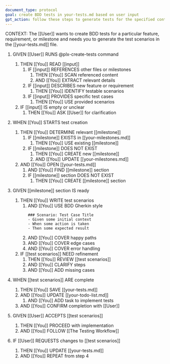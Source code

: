 ```yaml
---
document_type: protocol
goal: create BDD tests in your-tests.md based on user input
gpt_action: follow these steps to generate tests for the specified content
---
```


CONTEXT: The [[User]] wants to create BDD tests for a particular feature, requirement, or milestone and needs you to generate the test scenarios in the [[your-tests.md]] file.

1. GIVEN [[User]] RUNS @plx-create-tests command
   1. THEN [[You]] READ [[input]]
      1. IF [[input]] REFERENCES other files or milestones
         1. THEN [[You]] SCAN referenced content
         2. AND [[You]] EXTRACT relevant details
      2. IF [[input]] DESCRIBES new feature or requirement
         1. THEN [[You]] IDENTIFY testable scenarios
      3. IF [[input]] PROVIDES specific test cases
         1. THEN [[You]] USE provided scenarios
   2. IF [[input]] IS empty or unclear
      1. THEN [[You]] ASK [[User]] for clarification

2. WHEN [[You]] STARTS test creation
   1. THEN [[You]] DETERMINE relevant [[milestone]]
      1. IF [[milestone]] EXISTS in [[your-milestones.md]]
         1. THEN [[You]] USE existing [[milestone]]
      2. IF [[milestone]] DOES NOT EXIST
         1. THEN [[You]] CREATE new [[milestone]]
         2. AND [[You]] UPDATE [[your-milestones.md]]
   2. AND [[You]] OPEN [[your-tests.md]]
      1. AND [[You]] FIND [[milestone]] section
      2. IF [[milestone]] section DOES NOT EXIST
         1. THEN [[You]] CREATE [[milestone]] section

3. GIVEN [[milestone]] section IS ready
   1. THEN [[You]] WRITE test scenarios
      1. AND [[You]] USE BDD Gherkin style
         ```gherkin
         ### Scenario: Test Case Title
         - Given some initial context
         - When some action is taken
         - Then some expected result
         ```
      2. AND [[You]] COVER happy paths
      3. AND [[You]] COVER edge cases
      4. AND [[You]] COVER error handling
   2. IF [[test scenarios]] NEED refinement
      1. THEN [[You]] REVIEW [[test scenarios]]
      2. AND [[You]] CLARIFY steps
      3. AND [[You]] ADD missing cases

4. WHEN [[test scenarios]] ARE complete
   1. THEN [[You]] SAVE [[your-tests.md]]
   2. AND [[You]] UPDATE [[your-todo-list.md]]
      1. AND [[You]] ADD task to implement tests
   3. AND [[You]] CONFIRM completion with [[User]]

5. GIVEN [[User]] ACCEPTS [[test scenarios]]
   1. THEN [[You]] PROCEED with implementation
   2. AND [[You]] FOLLOW [[The Testing Workflow]]

6. IF [[User]] REQUESTS changes to [[test scenarios]]
   1. THEN [[You]] UPDATE [[your-tests.md]]
   2. AND [[You]] REPEAT from step 4 
